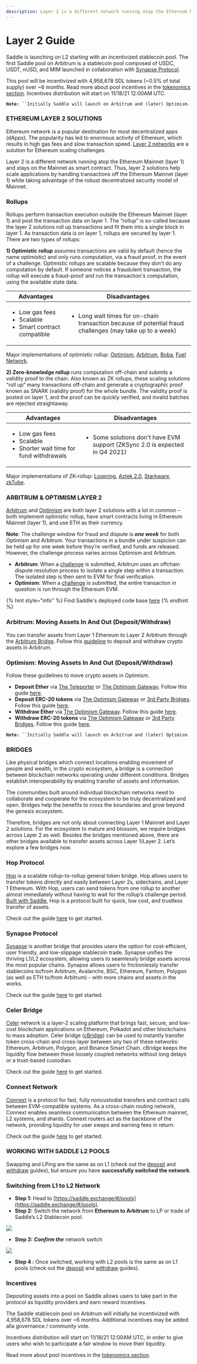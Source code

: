 ```yaml
---
description: Layer 2 is a different network running atop the Ethereum Mainnet (Layer 1).
---
```


# Layer 2 Guide

Saddle is launching on L2 starting with an incentivized stablecoin pool. The first Saddle pool on Arbitrum is a stablecoin pool composed of USDC, USDT, nUSD, and MIM launched in collaboration with [Synapse Protocol](https://twitter.com/synapseprotocol).

This pool will be incentivized with 4,958,678 SDL tokens (\~0.5% of total supply) over \~6 months. Read more about pool incentives in the [tokenomics section](sdl-token.md). Incentives distribution will start on 11/18/21 12:00AM UTC.

**`Note:`**` ``Initially Saddle will launch on Arbitrum and (later) Optimism.`

### **ETHEREUM LAYER 2 SOLUTIONS** <a href="#_toc87951811" id="_toc87951811"></a>

Ethereum network is a popular destination for most decentralized apps (dApps). The popularity has led to enormous activity of Ethereum, which results in high gas fees and slow transaction speed. [Layer 2 networks](https://ethereum.org/en/developers/docs/scaling/layer-2-rollups/) are a solution for Ethereum scaling challenges.

Layer 2 is a different network running atop the Ethereum Mainnet (layer 1) and stays on the Mainnet as smart contract. Thus, layer 2 solutions help scale applications by handling transactions off the Ethereum Mainnet (layer 1) while taking advantage of the robust decentralized security model of Mainnet.

### **Rollups** <a href="#_toc87951812" id="_toc87951812"></a>

Rollups perform transaction execution outside the Ethereum Mainnet (layer 1) and post the transaction data on layer 1. The “rollup” is so-called because the layer 2 solutions roll up transactions and fit them into a single block in layer 1. As transaction data is on layer 1, rollups are secured by layer 1. There are two types of rollups:

**1) Optimistic rollup** assumes transactions are valid by default (hence the name optimistic) and only runs computation, via a fraud proof, in the event of a challenge. Optimistic rollups are scalable because they don't do any computation by default. If someone notices a fraudulent transaction, the rollup will execute a fraud-proof and run the transaction's computation, using the available state data.

| **Advantages**                                                                    | **Disadvantages**                                                                                                        |
| --------------------------------------------------------------------------------- | ------------------------------------------------------------------------------------------------------------------------ |
| <ul><li>Low gas fees</li><li>Scalable</li><li>Smart contract compatible</li></ul> | <ul><li>Long wait times for on-chain transaction because of potential fraud challenges (may take up to a week)</li></ul> |

Major implementations of optimistic rollup: [Optimism](https://optimism.io), [Arbitrum](https://arbitrum.io), [Boba](https://boba.network), [Fuel Network](https://fuel.sh).

**2) Zero-knowledge rollup** runs computation off-chain and submits a validity proof to the chain. Also known as ZK rollups, these scaling solutions “roll up” many transactions off-chain and generate a cryptographic proof known as SNARK (validity proof) for the whole bundle. The validity proof is posted on layer 1, and the proof can be quickly verified, and invalid batches are rejected straightaway.

| **Advantages**                                                                                 | **Disadvantages**                                                                           |
| ---------------------------------------------------------------------------------------------- | ------------------------------------------------------------------------------------------- |
| <ul><li>Low gas fees</li><li>Scalable</li><li>Shorter wait time for fund withdrawals</li></ul> | <ul><li>Some solutions don't have EVM support (ZKSync 2.0 is expected in Q4 2021)</li></ul> |

Major implementations of ZK-rollup: [Loopring](https://loopring.org/#/), [Aztek 2.0](https://aztec.network), [Starkware](https://starkware.co), [zkTube](https://zktube.io).

### **ARBITRUM & OPTIMISM LAYER 2** <a href="#_toc87951813" id="_toc87951813"></a>

[Arbitrum](https://arbitrum.io) and [Optimism](https://optimism.io) are both layer 2 solutions with a lot in common – both implement optimistic rollup, have smart contracts living in Ethereum Mainnet (layer 1), and use ETH as their currency.

**Note**: The challenge window for fraud and dispute is _**one week**_ for both Optimism and Arbitrum. Your transactions in a bundle under suspicion can be held up for one week before they’re verified, and funds are released. However, the challenge process varies across Optimism and Arbitrum.

* **Arbitrum**: When a [challenge](https://developer.offchainlabs.com/docs/dispute\_resolution#dispute-resolution) is submitted, Arbitrum uses an offchain dispute resolution process to isolate a single step within a transaction. The isolated step is then sent to EVM for final verification.
* **Optimism**: When a [challenge](https://community.optimism.io/docs/protocol/fraud-proofs.html) is submitted, the entire transaction in question is run through the Ethereum EVM.

{% hint style="info" %}
Find Saddle's deployed code base [here](https://github.com/saddle-finance/saddle-contract/tree/master/deployments)
{% endhint %}

### **Arbitrum: Moving Assets In And Out (Deposit/Withdraw)** <a href="#_toc87951814" id="_toc87951814"></a>

You can transfer assets from Layer 1 Ethereum to Layer 2 Arbitrum through the [Arbitrum Bridge](https://bridge.arbitrum.io). Follow this [guideline](https://arbitrum.io/bridge-tutorial/) to deposit and withdraw crypto assets in Arbitrum.

### **Optimism: Moving Assets In And Out (Deposit/Withdraw)** <a href="#_toc87951815" id="_toc87951815"></a>

Follow these guidelines to move crypto assets in Optimism.

* **Deposit Ether** via [The Teleporter](https://portr.xyz) or [The Optimism Gateway](https://gateway.optimism.io). Follow this guide [here](https://community.optimism.io/docs/users/deposit.html#ether).
* **Deposit ERC-20 tokens** via [The Optimism Gateway](https://gateway.optimism.io) or [3rd Party Bridges](https://www.optimism.io/apps/bridges). Follow this guide [here](https://community.optimism.io/docs/users/deposit.html#erc-20-tokens).
* **Withdraw Ether** via [The Optimism Gateway](https://gateway.optimism.io). Follow this guide [here](https://community.optimism.io/docs/users/withdrawal.html#ether).
* **Withdraw ERC-20 tokens** via [The Optimism Gateway](https://gateway.optimism.io) or [3rd Party Bridges](https://www.optimism.io/apps/bridges). Follow this guide [here](https://community.optimism.io/docs/users/withdrawal.html#erc-20-tokens).

**`Note:`**` ``Initially Saddle will launch on Arbitrum and (later) Optimism.`

### BRIDGES <a href="#_toc87951816" id="_toc87951816"></a>

Like physical bridges which connect locations enabling movement of people and wealth, in the crypto ecosystem, a bridge is a connection between blockchain networks operating under different conditions. Bridges establish interoperability by enabling transfer of assets and information.

The communities built around individual blockchain networks need to collaborate and cooperate for the ecosystem to be truly decentralized and open. Bridges help the benefits to cross the boundaries and grow beyond the genesis ecosystem.

Therefore, bridges are not only about connecting Layer 1 Mainnet and Layer 2 solutions. For the ecosystem to mature and blossom, we require bridges across Layer 2 as well. Besides the bridges mentioned above, there are other bridges available to transfer assets across Layer 1/Layer 2. Let’s explore a few bridges now.

### **Hop Protocol** <a href="#_toc87951817" id="_toc87951817"></a>

[Hop](https://hop.exchange) is a scalable rollup-to-rollup general token bridge. Hop allows users to transfer tokens directly and easily between Layer 2s, sidechains, and Layer 1 Ethereum. With Hop, users can send tokens from one rollup to another almost immediately without having to wait for the rollup’s challenge period. [Built with Saddle](https://docs.saddle.finance/build-with-saddle#hop-protocol), Hop is a protocol built for quick, low cost, and trustless transfer of assets.

Check out the guide [here](https://medium.com/hop-protocol/hop-send-tokens-across-rollups-30f14c432f7c) to get started.

### **Synapse Protocol** <a href="#_toc87951818" id="_toc87951818"></a>

[Synapse](https://synapseprotocol.com) is another bridge that provides users the option for cost-efficient, user friendly, and low-slippage stablecoin trade. Synapse unifies the thriving L1/L2 ecosystem, allowing users to seamlessly bridge assets across the most popular chains. Synapse allows users to frictionlessly transfer stablecoins to/from Arbitrum, Avalanche, BSC, Ethereum, Fantom, Polygon (as well as ETH to/from Arbitrum) - with more chains and assets in the works.

Check out the guide [here](https://docs.synapseprotocol.com/how-to/bridge) to get started.

### **Celer Bridge** <a href="#_toc87951819" id="_toc87951819"></a>

[Celer](https://www.celer.network) network is a layer-2 scaling platform that brings fast, secure, and low-cost blockchain applications on Ethereum, Polkadot and other blockchains to mass adoption. Celer bridge ([cBridge](https://cbridge.celer.network)) can be used to instantly transfer token cross-chain and cross-layer between any two of these networks: Ethereum, Arbitrum, Polygon, and Binance Smart Chain. cBridge keeps the liquidity flow between these loosely coupled networks without long delays or a trust-based custodian.

Check out the guide [here](https://cbridge-docs.celer.network/#/) to get started.

### **Connext Network** <a href="#_toc87951820" id="_toc87951820"></a>

[Connext](https://connext.network) is a protocol for fast, fully noncustodial transfers and contract calls between EVM-compatible systems. As a cross-chain routing network, Connext enables seamless communication between the Ethereum mainnet, L2 systems, and shards. Connext routers act as the backbone of the network, providing liquidity for user swaps and earning fees in return.

Check out the guide [here](https://docs.connext.network) to get started.

### **WORKING WITH SADDLE L2 POOLS** <a href="#_toc87951821" id="_toc87951821"></a>

Swapping and LPing are the same as on L1 (check out the [deposit](https://docs.saddle.finance/saddle-pools#deposit) and [withdraw](https://docs.saddle.finance/saddle-pools#withdraw) guides), but ensure you have **successfully switched the network**.

### **Switching from L1 to L2 Network** <a href="#_toc87951822" id="_toc87951822"></a>

* **Step 1:** Head to [https://saddle.exchange/#/pools](https://saddle.exchange/#/pools).
* **Step 2:** Switch the network from **Ethereum to Arbitrum** to LP or trade of Saddle’s L2 Stablecoin pool.

![](.gitbook/assets/0)

* **Step 3:** _**Confirm the**_ network switch

![](<.gitbook/assets/1 (1)>)

* **Step 4 :** Once switched, working with L2 pools is the same as on L1 pools (check out the [deposit](https://docs.saddle.finance/saddle-pools#deposit) and [withdraw](https://docs.saddle.finance/saddle-pools#withdraw) guides).

### **Incentives** <a href="#_toc87951823" id="_toc87951823"></a>

Depositing assets into a pool on Saddle allows users to take part in the protocol as liquidity providers and earn reward incentives.

The Saddle stablecoin pool on Arbitrum will initially be incentivized with 4,958,678 SDL tokens over \~6 months. Additional incentives may be added alla governance / community vote.

Incentives distribution will start on 11/18/21 12:00AM UTC, in order to give users who wish to participate a fair window to move their liquidity.

Read more about pool incentives in the [tokenomics section](sdl-token.md).
